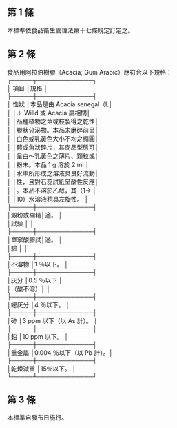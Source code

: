 第 1 條
-------
本標準依食品衛生管理法第十七條規定訂定之。

第 2 條
-------
食品用阿拉伯樹膠（Acacia; Gum Arabic）應符合以下規格：  
┌─────┬─────────────┐  
│  項目    │規格                      │  
├─────┼─────────────┤  
│  性狀    │本品是由 Acacia senegal（L│  
│          │.）Willd  或 Acacia 屬相關│  
│          │品種植物之莖或枝製得之乾性│  
│          │膠狀分泌物。本品未磨碎前呈│  
│          │白色或乳黃色大小不均之橢圓│  
│          │體或角狀碎片，其商品型態可│  
│          │呈白～乳黃色之薄片、顆粒或│  
│          │粉末。本品 1 g  溶於 2 ml │  
│          │水中所形成之溶液具良好流動│  
│          │性，且對石蕊試紙呈酸性反應│  
│          │。本品不溶於乙醇，其（1→ │  
│          │10）水溶液稍具左旋性。    │  
├─────┼─────────────┤  
│澱粉或糊精│適。                      │  
│試驗      │                          │  
├─────┼─────────────┤  
│單寧酸膠試│適。                      │  
│驗        │                          │  
├─────┼─────────────┤  
│不溶物    │1 ％以下。                │  
├─────┼─────────────┤  
│灰分      │0.5 ％以下                │  
│（酸不溶）│                          │  
├─────┼─────────────┤  
│總灰分    │4 ％以下。                │  
├─────┼─────────────┤  
│砷        │3 ppm 以下（以 As 計）。  │  
├─────┼─────────────┤  
│鉛        │10 ppm  以下。            │  
├─────┼─────────────┤  
│重金屬    │0.004 ％以下（以 Pb 計）。│  
├─────┼─────────────┤  
│乾燥減重  │15％以下。                │  
└─────┴─────────────┘

第 3 條
-------
本標準自發布日施行。

